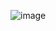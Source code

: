 ![image](https://user-images.githubusercontent.com/90901839/191540267-586e5b78-746d-4eba-a74a-c42883eef6c1.png)
